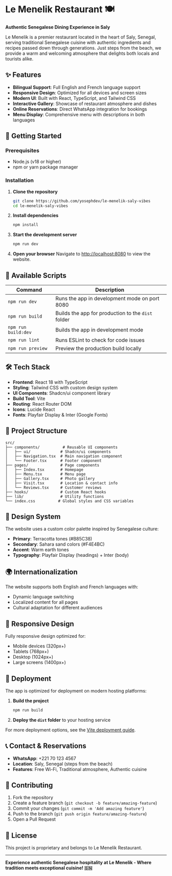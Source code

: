 # Le Menelik Restaurant 🍽️

**Authentic Senegalese Dining Experience in Saly**

Le Menelik is a premier restaurant located in the heart of Saly, Senegal, serving traditional Senegalese cuisine with authentic ingredients and recipes passed down through generations. Just steps from the beach, we provide a warm and welcoming atmosphere that delights both locals and tourists alike.

## ✨ Features

- **Bilingual Support**: Full English and French language support
- **Responsive Design**: Optimized for all devices and screen sizes
- **Modern UI**: Built with React, TypeScript, and Tailwind CSS
- **Interactive Gallery**: Showcase of restaurant atmosphere and dishes
- **Online Reservations**: Direct WhatsApp integration for bookings
- **Menu Display**: Comprehensive menu with descriptions in both languages

## 🚀 Getting Started

### Prerequisites

- Node.js (v18 or higher)
- npm or yarn package manager

### Installation

1. **Clone the repository**

   ```bash
   git clone https://github.com/yosephdev/le-menelik-saly-vibes
   cd le-menelik-saly-vibes
   ```

2. **Install dependencies**

   ```bash
   npm install
   ```

3. **Start the development server**

   ```bash
   npm run dev
   ```

4. **Open your browser**
   Navigate to [http://localhost:8080](http://localhost:8080) to view the website.

## 📜 Available Scripts

| Command | Description |
|---------|-------------|
| `npm run dev` | Runs the app in development mode on port 8080 |
| `npm run build` | Builds the app for production to the `dist` folder |
| `npm run build:dev` | Builds the app in development mode |
| `npm run lint` | Runs ESLint to check for code issues |
| `npm run preview` | Preview the production build locally |

## 🛠️ Tech Stack

- **Frontend**: React 18 with TypeScript
- **Styling**: Tailwind CSS with custom design system
- **UI Components**: Shadcn/ui component library
- **Build Tool**: Vite
- **Routing**: React Router DOM
- **Icons**: Lucide React
- **Fonts**: Playfair Display & Inter (Google Fonts)

## 📁 Project Structure

```
src/
├── components/          # Reusable UI components
│   ├── ui/             # Shadcn/ui components
│   ├── Navigation.tsx  # Main navigation component
│   └── Footer.tsx      # Footer component
├── pages/              # Page components
│   ├── Index.tsx       # Homepage
│   ├── Menu.tsx        # Menu page
│   ├── Gallery.tsx     # Photo gallery
│   ├── Visit.tsx       # Location & contact info
│   └── Reviews.tsx     # Customer reviews
├── hooks/              # Custom React hooks
├── lib/                # Utility functions
└── index.css          # Global styles and CSS variables
```

## 🎨 Design System

The website uses a custom color palette inspired by Senegalese culture:

- **Primary**: Terracotta tones (#B85C38)
- **Secondary**: Sahara sand colors (#F4E4BC)
- **Accent**: Warm earth tones
- **Typography**: Playfair Display (headings) + Inter (body)

## 🌍 Internationalization

The website supports both English and French languages with:

- Dynamic language switching
- Localized content for all pages
- Cultural adaptation for different audiences

## 📱 Responsive Design

Fully responsive design optimized for:

- Mobile devices (320px+)
- Tablets (768px+)
- Desktop (1024px+)
- Large screens (1400px+)

## 🚀 Deployment

The app is optimized for deployment on modern hosting platforms:

1. **Build the project**

   ```bash
   npm run build
   ```

2. **Deploy the `dist` folder** to your hosting service

For more deployment options, see the [Vite deployment guide](https://vitejs.dev/guide/static-deploy.html).

## 📞 Contact & Reservations

- **WhatsApp**: +221 70 123 4567
- **Location**: Saly, Senegal (steps from the beach)
- **Features**: Free Wi-Fi, Traditional atmosphere, Authentic cuisine

## 🤝 Contributing

1. Fork the repository
2. Create a feature branch (`git checkout -b feature/amazing-feature`)
3. Commit your changes (`git commit -m 'Add amazing feature'`)
4. Push to the branch (`git push origin feature/amazing-feature`)
5. Open a Pull Request

## 📄 License

This project is proprietary and belongs to Le Menelik Restaurant.

---

**Experience authentic Senegalese hospitality at Le Menelik - Where tradition meets exceptional cuisine! 🇸🇳**
